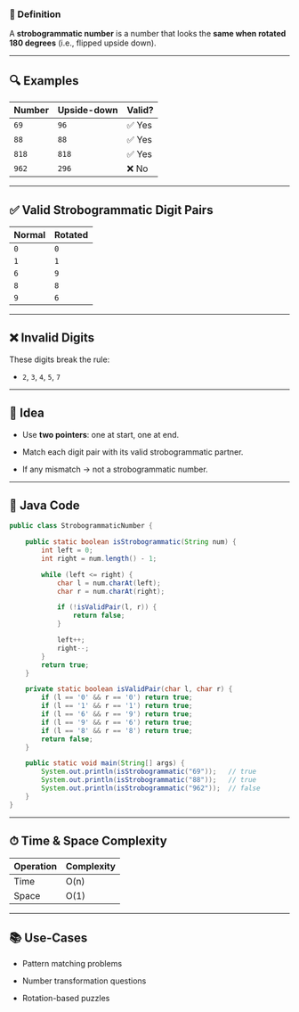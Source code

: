 

### 📌 Definition

A **strobogrammatic number** is a number that looks the **same when rotated 180 degrees** (i.e., flipped upside down).

---

## 🔍 Examples

|Number|Upside-down|Valid?|
|---|---|---|
|`69`|`96`|✅ Yes|
|`88`|`88`|✅ Yes|
|`818`|`818`|✅ Yes|
|`962`|`296`|❌ No|

---

## ✅ Valid Strobogrammatic Digit Pairs

|Normal|Rotated|
|---|---|
|`0`|`0`|
|`1`|`1`|
|`6`|`9`|
|`8`|`8`|
|`9`|`6`|

---

## ❌ Invalid Digits

These digits break the rule:

- `2`, `3`, `4`, `5`, `7`
    

---

## 🧠 Idea

- Use **two pointers**: one at start, one at end.
    
- Match each digit pair with its valid strobogrammatic partner.
    
- If any mismatch → not a strobogrammatic number.
    

---

## 🧪 Java Code

```java
public class StrobogrammaticNumber {

    public static boolean isStrobogrammatic(String num) {
        int left = 0;
        int right = num.length() - 1;

        while (left <= right) {
            char l = num.charAt(left);
            char r = num.charAt(right);

            if (!isValidPair(l, r)) {
                return false;
            }

            left++;
            right--;
        }
        return true;
    }

    private static boolean isValidPair(char l, char r) {
        if (l == '0' && r == '0') return true;
        if (l == '1' && r == '1') return true;
        if (l == '6' && r == '9') return true;
        if (l == '9' && r == '6') return true;
        if (l == '8' && r == '8') return true;
        return false;
    }

    public static void main(String[] args) {
        System.out.println(isStrobogrammatic("69"));   // true
        System.out.println(isStrobogrammatic("88"));   // true
        System.out.println(isStrobogrammatic("962"));  // false
    }
}
```

---

## ⏱ Time & Space Complexity

|Operation|Complexity|
|---|---|
|Time|O(n)|
|Space|O(1)|

---

## 📚 Use-Cases

- Pattern matching problems
    
- Number transformation questions
    
- Rotation-based puzzles
    
